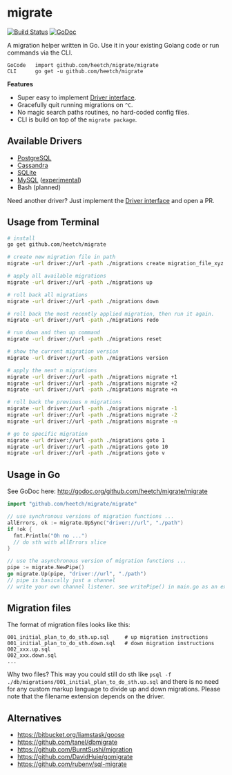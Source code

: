 # migrate

[![Build Status](https://travis-ci.org/heetch/migrate.svg?branch=master)](https://travis-ci.org/heetch/migrate)
[![GoDoc](https://godoc.org/github.com/heetch/migrate?status.svg)](https://godoc.org/github.com/heetch/migrate)

A migration helper written in Go. Use it in your existing Golang code
or run commands via the CLI.

```
GoCode   import github.com/heetch/migrate/migrate
CLI      go get -u github.com/heetch/migrate
```

__Features__

* Super easy to implement [Driver interface](http://godoc.org/github.com/heetch/migrate/driver#Driver).
* Gracefully quit running migrations on ``^C``.
* No magic search paths routines, no hard-coded config files.
* CLI is build on top of the ``migrate package``.


## Available Drivers

 * [PostgreSQL](https://github.com/heetch/migrate/tree/master/driver/postgres)
 * [Cassandra](https://github.com/heetch/migrate/tree/master/driver/cassandra)
 * [SQLite](https://github.com/heetch/migrate/tree/master/driver/sqlite3)
 * [MySQL](https://github.com/heetch/migrate/tree/master/driver/mysql) ([experimental](https://github.com/heetch/migrate/issues/1#issuecomment-58728186))
 * Bash (planned)

Need another driver? Just implement the [Driver interface](http://godoc.org/github.com/heetch/migrate/driver#Driver) and open a PR.


## Usage from Terminal

```bash
# install
go get github.com/heetch/migrate

# create new migration file in path
migrate -url driver://url -path ./migrations create migration_file_xyz

# apply all available migrations
migrate -url driver://url -path ./migrations up

# roll back all migrations
migrate -url driver://url -path ./migrations down

# roll back the most recently applied migration, then run it again.
migrate -url driver://url -path ./migrations redo

# run down and then up command
migrate -url driver://url -path ./migrations reset

# show the current migration version
migrate -url driver://url -path ./migrations version

# apply the next n migrations
migrate -url driver://url -path ./migrations migrate +1
migrate -url driver://url -path ./migrations migrate +2
migrate -url driver://url -path ./migrations migrate +n

# roll back the previous n migrations
migrate -url driver://url -path ./migrations migrate -1
migrate -url driver://url -path ./migrations migrate -2
migrate -url driver://url -path ./migrations migrate -n

# go to specific migration
migrate -url driver://url -path ./migrations goto 1
migrate -url driver://url -path ./migrations goto 10
migrate -url driver://url -path ./migrations goto v
```


## Usage in Go

See GoDoc here: http://godoc.org/github.com/heetch/migrate/migrate

```go
import "github.com/heetch/migrate/migrate"

// use synchronous versions of migration functions ...
allErrors, ok := migrate.UpSync("driver://url", "./path")
if !ok {
  fmt.Println("Oh no ...")
  // do sth with allErrors slice
}

// use the asynchronous version of migration functions ...
pipe := migrate.NewPipe()
go migrate.Up(pipe, "driver://url", "./path")
// pipe is basically just a channel
// write your own channel listener. see writePipe() in main.go as an example.
```

## Migration files

The format of migration files looks like this:

```
001_initial_plan_to_do_sth.up.sql     # up migration instructions
001_initial_plan_to_do_sth.down.sql   # down migration instructions
002_xxx.up.sql
002_xxx.down.sql
...
```

Why two files? This way you could still do sth like
``psql -f ./db/migrations/001_initial_plan_to_do_sth.up.sql`` and there is no
need for any custom markup language to divide up and down migrations. Please note
that the filename extension depends on the driver.


## Alternatives

 * https://bitbucket.org/liamstask/goose
 * https://github.com/tanel/dbmigrate
 * https://github.com/BurntSushi/migration
 * https://github.com/DavidHuie/gomigrate
 * https://github.com/rubenv/sql-migrate


